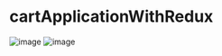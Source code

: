 # cartApplicationWithRedux

![image](https://user-images.githubusercontent.com/35111348/113834066-03dc4800-97a8-11eb-929f-b3d027076542.png)
![image](https://user-images.githubusercontent.com/35111348/113834103-10f93700-97a8-11eb-8d68-c854877e8999.png)
